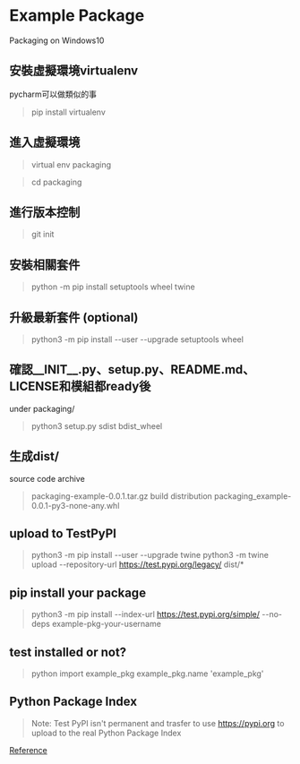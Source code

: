 # Example Package
Packaging on Windows10

## 安裝虛擬環境virtualenv
pycharm可以做類似的事
>pip install virtualenv

## 進入虛擬環境
>virtual env packaging

>cd packaging

## 進行版本控制
>git init

## 安裝相關套件
>python -m pip install setuptools wheel twine
## 升級最新套件 (optional)
>python3 -m pip install --user --upgrade setuptools wheel

## 確認__INIT__.py、setup.py、README.md、LICENSE和模組都ready後
under packaging/
>python3 setup.py sdist bdist_wheel

## 生成dist/
source code archive
>packaging-example-0.0.1.tar.gz 
build distribution
>packaging_example-0.0.1-py3-none-any.whl 

## upload to TestPyPI
>python3 -m pip install --user --upgrade twine
>python3 -m twine upload --repository-url https://test.pypi.org/legacy/ dist/*
## pip install your package
>python3 -m pip install --index-url https://test.pypi.org/simple/ --no-deps example-pkg-your-username
## test installed or not?
>python
>import example_pkg
>example_pkg.name
'example_pkg'
## Python Package Index
>Note: Test PyPI isn't permanent and trasfer to use https://pypi.org to upload to the real Python Package Index

[Reference](https://packaging.python.org/tutorials/packaging-projects/)
